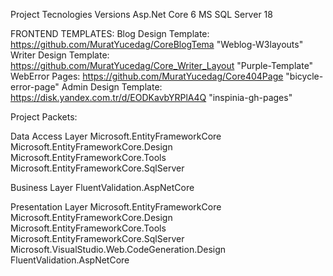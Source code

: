 Project Tecnologies Versions
Asp.Net Core 6
MS SQL Server 18

FRONTEND TEMPLATES:
Blog Design Template: https://github.com/MuratYucedag/CoreBlogTema "Weblog-W3layouts"
Writer Design Template: https://github.com/MuratYucedag/Core_Writer_Layout "Purple-Template"
WebError Pages: https://github.com/MuratYucedag/Core404Page "bicycle-error-page"
Admin Design Template: https://disk.yandex.com.tr/d/EODKavbYRPlA4Q "inspinia-gh-pages"

Project Packets:

Data Access Layer
Microsoft.EntityFrameworkCore
Microsoft.EntityFrameworkCore.Design
Microsoft.EntityFrameworkCore.Tools
Microsoft.EntityFrameworkCore.SqlServer

Business Layer
FluentValidation.AspNetCore

Presentation Layer
Microsoft.EntityFrameworkCore
Microsoft.EntityFrameworkCore.Design
Microsoft.EntityFrameworkCore.Tools
Microsoft.EntityFrameworkCore.SqlServer
Microsoft.VisualStudio.Web.CodeGeneration.Design
FluentValidation.AspNetCore